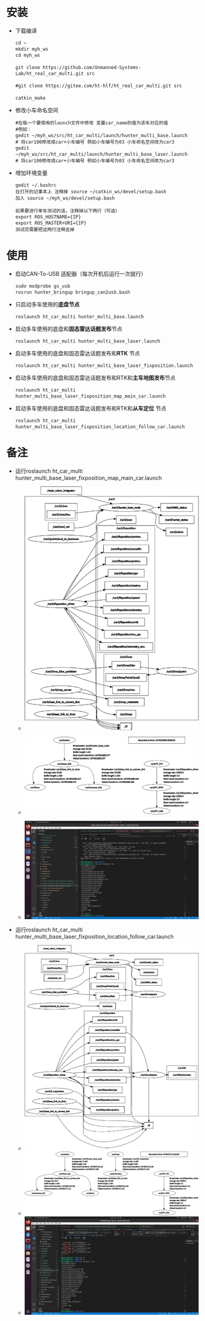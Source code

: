 # 安装

- 下载编译

  ```
  cd ~
  mkdir myh_ws
  cd myh_ws
  
  git clone https://github.com/Unmanned-Systems-Lab/ht_real_car_multi.git src
  
  #git clone https://gitee.com/ht-hlf/ht_real_car_multi.git src
  
  catkin_make
  ```

- 修改小车命名空间

  ```
  #在每一个要使用的launch文件中修改 变量car_name的值为该车对应的值
  #例如：
  gedit ~/myh_ws/src/ht_car_multi/launch/hunter_multi_base.launch
  # 将car100修改成car+小车编号 例如小车编号为03 小车命名空间改为car3
  gedit ~/myh_ws/src/ht_car_multi/launch/hunter_multi_base_laser.launch
  # 将car100修改成car+小车编号 例如小车编号为03 小车命名空间改为car3
  ```

- 增加环境变量

  ```
  gedit ~/.bashrc
  在打开的记事本上 注释掉 source ~/catkin_ws/devel/setup.bash
  加入 source ~/myh_ws/devel/setup.bash
  
  如果要进行单车测试的话，注释掉以下两行（可选）
  export ROS_HOSTNAME={IP}
  export ROS_MASTER+URI={IP}
  测试完需要把这两行注释去掉
  ```

# 使用

- 启动CAN-To-USB 适配器（每次开机后运行一次就行）

  ```
  sudo modprobe gs_usb
  rosrun hunter_bringup bringup_can2usb.bash
  ```

- 只启动多车使用的**底盘节点**

  ```
  roslaunch ht_car_multi hunter_multi_base.launch
  ```


- 启动多车使用的底盘和**固态雷达话题发布**节点

  ```
  roslaunch ht_car_multi hunter_multi_base_laser.launch
  ```

- 启动多车使用的底盘和固态雷达话题发布和**RTK** 节点

  ```
  roslaunch ht_car_multi hunter_multi_base_laser_fixposition.launch
  ```

- 启动多车使用的底盘和固态雷达话题发布和RTK和**主车地图发布**节点

  ```
  roslaunch ht_car_multi hunter_multi_base_laser_fixposition_map_main_car.launch
  ```

- 启动多车使用的底盘和固态雷达话题发布和RTK和**从车定位** 节点

  ```
  roslaunch ht_car_multi hunter_multi_base_laser_fixposition_location_follow_car.launch
  ```



# 备注

- 运行roslaunch ht_car_multi hunter_multi_base_laser_fixposition_map_main_car.launch

  - ![](README.assets/rosgraph-16740561625051.png)

  - ![](README.assets/frames1-16740562793104.png)

  - ![](README.assets/Screenshot%20from%202023-01-18%2022-27-55-16740565343001.png)

    

- 运行roslaunch ht_car_multi hunter_multi_base_laser_fixposition_location_follow_car.launch

  - ![](README.assets/rosgraph1-16740562577403.png)
  - ![](README.assets/frames-16740562149482.png)
  - ![](README.assets/Screenshot%20from%202023-01-18%2022-38-07-16740565599602.png)
